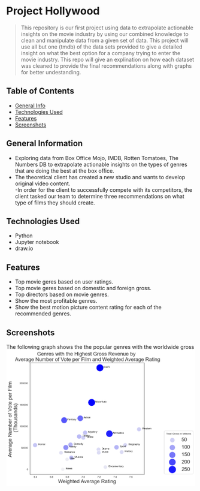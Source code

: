 # Project Hollywood
>This repository is our first project using data to extrapolate actionable insights on the movie industry by using our combined knowledge to clean and manipulate data from a given set of data. This project will use all but one (tmdb) of the data sets provided to give a detailed insight on what the best option for a company trying to enter the movie industry. This repo will give an explination on how each dataset was cleaned to provide the final recommendations along with graphs for better undestanding.

## Table of Contents
* [General Info](#general-information)
* [Technologies Used](#technologies-used)
* [Features](#features)
* [Screenshots](#screenshots)


## General Information
- Exploring data from Box Office Mojo, IMDB, Rotten Tomatoes, The Numbers DB to extrapolate actionable insights on the types of genres that are doing the best at the box office.
- The theoretical client has created a new studio and wants to develop original video content. <br>
-In order for the client to successfully compete with its competitors, the client tasked our team to determine three recommendations on what type of films they should create.


## Technologies Used
- Python 
- Jupyter notebook
- draw.io

## Features
- Top movie geres based on user ratings.
- Top movie geres based on domestic and foreign gross. 
- Top directors based on movie genres. 
- Show the most profitable genres.
- Show the best motion picture content rating for each of the recommended genres.

## Screenshots

The following graph shows the the popular genres with the worldwide gross
![highest_gross_revenue_plot](./images/highest_gross_revenue_plot.png)
